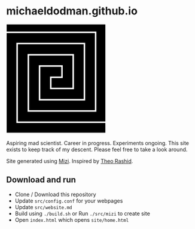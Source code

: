 # michaeldodman.github.io

![](./media/interface/logo.png)

Aspiring mad scientist. Career in progress. Experiments ongoing. This site exists to keep track of my descent. Please feel free to take a look around.

Site generated using [Mizi](https://github.com/abstractxan/Mizi). Inspired by [Theo Rashid](https://github.com/theorashid/theorashid.github.io).

## Download and run
- Clone / Download this repository
- Update `src/config.conf` for your webpages
- Update `src/website.md`
- Build using `./build.sh` or Run `./src/mizi` to create site
- Open `index.html` which opens `site/home.html`

